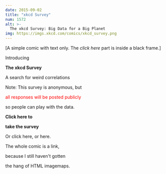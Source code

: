 ```yaml
---
date: 2015-09-02
title: "xkcd Survey"
num: 1572
alt: >-
  The xkcd Survey: Big Data for a Big Planet
img: https://imgs.xkcd.com/comics/xkcd_survey.png
---
```

[A simple comic with text only. The *click here* part is inside a black frame.]

Introducing

**The xkcd Survey**

A search for weird correlations

Note: This survey is anonymous, but

<font color="red"> all responses will be posted publicly </font>

so people can play with the data.

**Click here to**

**take the survey**

Or click here, or here.

The whole comic is a link,

because I still haven't gotten

the hang of HTML imagemaps.